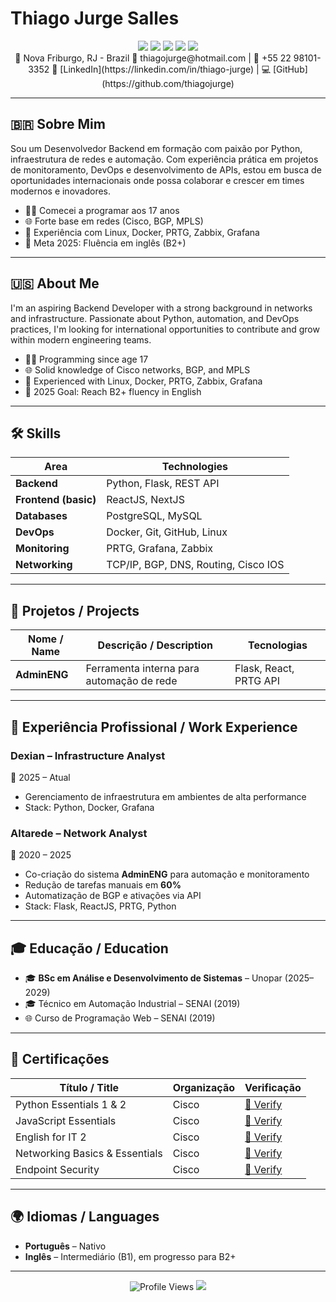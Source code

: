 # Thiago Jurge Salles

<div align="center">
  <img src="https://img.shields.io/badge/Python-3776AB?style=for-the-badge&logo=python&logoColor=white" />
  <img src="https://img.shields.io/badge/Flask-000000?style=for-the-badge&logo=flask&logoColor=white" />
  <img src="https://img.shields.io/badge/Docker-2496ED?style=for-the-badge&logo=docker&logoColor=white" />
  <img src="https://img.shields.io/badge/PostgreSQL-4169E1?style=for-the-badge&logo=postgresql&logoColor=white" />
  <img src="https://img.shields.io/badge/Linux-FCC624?style=for-the-badge&logo=linux&logoColor=black" />
</div>

<div align="center">
  📍 Nova Friburgo, RJ - Brazil  
  📧 thiagojurge@hotmail.com | 📱 +55 22 98101-3352  
  🔗 [LinkedIn](https://linkedin.com/in/thiago-jurge) | 💻 [GitHub](https://github.com/thiagojurge)  
</div>

---

## 🇧🇷 Sobre Mim

Sou um Desenvolvedor Backend em formação com paixão por Python, infraestrutura de redes e automação. Com experiência prática em projetos de monitoramento, DevOps e desenvolvimento de APIs, estou em busca de oportunidades internacionais onde possa colaborar e crescer em times modernos e inovadores.

- 👨‍💻 Comecei a programar aos 17 anos
- 🌐 Forte base em redes (Cisco, BGP, MPLS)
- 🔧 Experiência com Linux, Docker, PRTG, Zabbix, Grafana
- 🎯 Meta 2025: Fluência em inglês (B2+)

---

## 🇺🇸 About Me

I'm an aspiring Backend Developer with a strong background in networks and infrastructure. Passionate about Python, automation, and DevOps practices, I'm looking for international opportunities to contribute and grow within modern engineering teams.

- 👨‍💻 Programming since age 17
- 🌐 Solid knowledge of Cisco networks, BGP, and MPLS
- 🔧 Experienced with Linux, Docker, PRTG, Zabbix, Grafana
- 🎯 2025 Goal: Reach B2+ fluency in English

---

## 🛠️ Skills

| Area               | Technologies |
|--------------------|--------------|
| **Backend**        | Python, Flask, REST API |
| **Frontend (basic)** | ReactJS, NextJS |
| **Databases**      | PostgreSQL, MySQL |
| **DevOps**         | Docker, Git, GitHub, Linux |
| **Monitoring**     | PRTG, Grafana, Zabbix |
| **Networking**     | TCP/IP, BGP, DNS, Routing, Cisco IOS |

---

## 🧪 Projetos / Projects

| Nome / Name        | Descrição / Description                         | Tecnologias |
|--------------------|--------------------------------------------------|-------------|
| **AdminENG**       | Ferramenta interna para automação de rede       | Flask, React, PRTG API |

---

## 💼 Experiência Profissional / Work Experience

### **Dexian** – Infrastructure Analyst  
📅 2025 – Atual  
- Gerenciamento de infraestrutura em ambientes de alta performance  
- Stack: Python, Docker, Grafana  

### **Altarede** – Network Analyst  
📅 2020 – 2025  
- Co-criação do sistema **AdminENG** para automação e monitoramento  
- Redução de tarefas manuais em **60%**  
- Automatização de BGP e ativações via API  
- Stack: Flask, ReactJS, PRTG, Python  

---

## 🎓 Educação / Education

- 🎓 **BSc em Análise e Desenvolvimento de Sistemas** – Unopar (2025–2029)  
- 🎓 Técnico em Automação Industrial – SENAI (2019)  
- 🌐 Curso de Programação Web – SENAI (2019)

---

## 📜 Certificações

| Título / Title | Organização | Verificação |
|----------------|-------------|-------------|
| Python Essentials 1 & 2 | Cisco | [🔗 Verify](https://www.credly.com/users/thiago-jurge) |
| JavaScript Essentials | Cisco | [🔗 Verify](https://www.credly.com/users/thiago-jurge) |
| English for IT 2 | Cisco | [🔗 Verify](https://www.credly.com/users/thiago-jurge) |
| Networking Basics & Essentials | Cisco | [🔗 Verify](https://www.credly.com/users/thiago-jurge) |
| Endpoint Security | Cisco | [🔗 Verify](https://www.credly.com/users/thiago-jurge) |

---

## 🌍 Idiomas / Languages

- **Português** – Nativo  
- **Inglês** – Intermediário (B1), em progresso para B2+

---

<div align="center">
  <img src="https://komarev.com/ghpvc/?username=thiagojurge&label=Profile%20Views&color=blueviolet" alt="Profile Views" />
  <a href="https://github.com/thiagojurge?tab=followers">
    <img src="https://img.shields.io/github/followers/thiagojurge?label=Follow&style=social" />
  </a>
</div>
